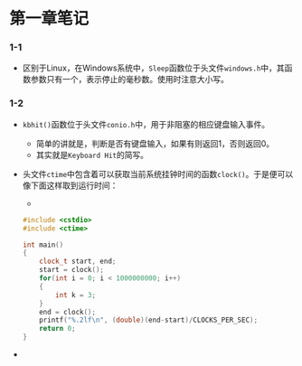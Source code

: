 # 第一章笔记

### 1-1

+ 区别于Linux，在Windows系统中，`Sleep`函数位于头文件`windows.h`中，其函数参数只有一个，表示停止的毫秒数。使用时注意大小写。

### 1-2

+ `kbhit()`函数位于头文件`conio.h`中，用于非阻塞的相应键盘输入事件。

  + 简单的讲就是，判断是否有键盘输入，如果有则返回1，否则返回0。
  + 其实就是`Keyboard Hit`的简写。

+ 头文件`ctime`中包含着可以获取当前系统挂钟时间的函数`clock()`。于是便可以像下面这样取到运行时间：

  + 

  ```c++
  #include <cstdio>
  #include <ctime>
  
  int main()
  {
      clock_t start, end;
      start = clock();
      for(int i = 0; i < 1000000000; i++)
      {
          int k = 3;
      }
      end = clock();
      printf("%.2lf\n", (double)(end-start)/CLOCKS_PER_SEC);
      return 0;
  }
  ```

+ 